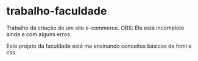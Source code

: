 # trabalho-faculdade
Trabalho da criação de um site e-commerce. OBS: Ele está incompleto ainda e com alguns erros.

Este projeto da faculdade está me ensinando conceitos básicos de html e css.

